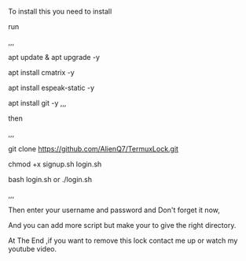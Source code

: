 To install this you need to install

run

,,,

apt update & apt upgrade -y

apt install cmatrix -y

apt install espeak-static -y

apt install git -y
,,,

then 

,,,

git clone https://github.com/AlienQ7/TermuxLock.git

chmod +x signup.sh login.sh

bash login.sh or ./login.sh

,,,

Then enter your username and password and Don't forget it
now,

And you can add more script but make your to give the right directory.

At The End ,if you want to remove this lock 
contact me up or watch my youtube video.
